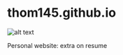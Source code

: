 # thom145.github.io

![alt text](https://github.com/thom145/api_assignment/blob/master/image_1.jpg?raw=true)

Personal website: extra on resume
